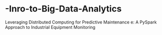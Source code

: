 # -Inro-to-Big-Data-Analytics
Leveraging Distributed Computing for Predictive Maintenance e: A PySpark Approach to Industrial Equipment Monitoring
